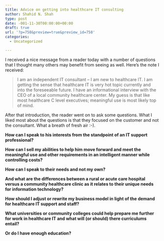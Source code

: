 ```yaml
---
title: Advice on getting into healthcare IT consulting
author: Shahid N. Shah
type: post
date: -001-11-30T00:00:00+00:00
draft: true
url: '?p=758&preview=true&preview_id=758'
categories:
  - Uncategorized

---
```

I received a nice message from a reader today with a number of questions that I thought many others may benefit from seeing as well. Here&#8217;s the note I received:

> I am an independent IT consultant &#8211; I am new to healthcare IT. I am getting the sense that healthcare IT is very hot topic currently and into the foreseeable future. I have an informational interview with the CEO of a local community healthcare center. My guess is that like most healthcare C level executives; meaningful use is most likely top of mind.

After that introduction, the reader went on to ask some questions. What I liked most about the questions is that they focused on the customer and not the consultant. What a breath of fresh air :-).

**How can I speak to his interests from the standpoint of an IT support professional?**

**How can I sell my abilities to help him move forward and meet the meaningful use and other requirements in an intelligent manner while controlling costs?**

**How can I speak to their needs and not my own?**

**And what are the differences between a rural or acute care hospital versus a community healthcare clinic as it relates to their unique needs for information technology?**

**How should I adjust or rewrite my business model in light of the demand for healthcare IT support and staff?**

**What universities or community colleges could help prepare me further for work in healthcare IT and what will (or should) there curriculums entail?**

**Or do I have enough education?**